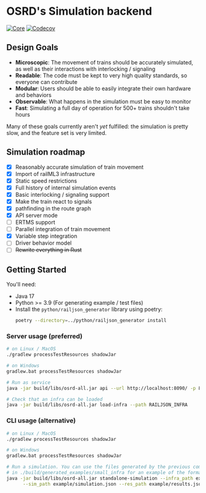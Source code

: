 # OSRD's Simulation backend

[![Core](https://github.com/DGEXSolutions/osrd/actions/workflows/core.yml/badge.svg)](https://github.com/DGEXSolutions/osrd/actions/workflows/core.yml)
[![Codecov](https://codecov.io/gh/DGEXSolutions/osrd/branch/dev/graph/badge.svg?token=O3NAHQ01NO&flag=core)](https://codecov.io/gh/DGEXSolutions/osrd)

## Design Goals

- **Microscopic**: The movement of trains should be accurately simulated, as well as their interactions with interlocking / signaling
- **Readable**: The code must be kept to very high quality standards, so everyone can contribute
- **Modular**: Users should be able to easily integrate their own hardware and behaviors
- **Observable**: What happens in the simulation must be easy to monitor
- **Fast**: Simulating a full day of operation for 500+ trains shouldn't take hours

Many of these goals currently aren't _yet_ fulfilled: the simulation is pretty slow, and the feature set is very limited.

## Simulation roadmap

- [x] Reasonably accurate simulation of train movement
- [x] Import of railML3 infrastructure
- [x] Static speed restrictions
- [x] Full history of internal simulation events
- [x] Basic interlocking / signaling support
- [x] Make the train react to signals
- [x] pathfinding in the route graph
- [x] API server mode
- [ ] ERTMS support
- [ ] Parallel integration of train movement
- [x] Variable step integration
- [ ] Driver behavior model
- [ ] ~~Rewrite everything in Rust~~

## Getting Started

You'll need:

- Java 17
- Python >= 3.9 (For generating example / test files)
- Install the `python/railjson_generator` library using poetry:
  ```sh
  poetry --directory=../python/railjson_generator install
  ```

### Server usage (preferred)

```sh
# on Linux / MacOS
./gradlew processTestResources shadowJar

# on Windows
gradlew.bat processTestResources shadowJar

# Run as service
java -jar build/libs/osrd-all.jar api --url http://localhost:8090/ -p 8080

# Check that an infra can be loaded
java -jar build/libs/osrd-all.jar load-infra --path RAILJSON_INFRA
```

### CLI usage (alternative)

```sh
# on Linux / MacOS
./gradlew processTestResources shadowJar

# on Windows
gradlew.bat processTestResources shadowJar

# Run a simulation. You can use the files generated by the previous command
# in ./build/generated_examples/small_infra for an example of the formats used.
java -jar build/libs/osrd-all.jar standalone-simulation --infra_path example/infra.json \
      --sim_path example/simulation.json --res_path example/results.json
```